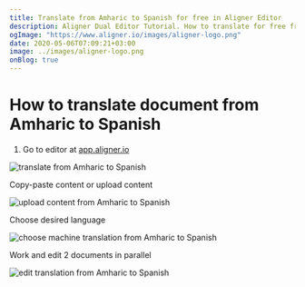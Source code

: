 ```yaml
---
title: Translate from Amharic to Spanish for free in Aligner Editor
description: Aligner Dual Editor Tutorial. How to translate for free from Amharic to Spanish. Aligner is multilingual document management platform. 
ogImage: "https://www.aligner.io/images/aligner-logo.png"
date: 2020-05-06T07:09:21+03:00
image: ../images/aligner-logo.png
onBlog: true
---
```


# How to translate document from Amharic to Spanish

1. Go to editor at [app.aligner.io](https://app.aligner.io "Aligner App web page")

![translate from Amharic to Spanish](../aligner-blank-editor.png "translate from Amharic to Spanish")

Copy-paste content or upload content

![upload content from Amharic to Spanish](../aligner-uploaded-document.png "upload content from Amharic to Spanish")

Choose desired language

![choose machine translation from Amharic to Spanish](../aligner-language-dropdown.png "choose machine translation from Amharic to Spanish")

Work and edit 2 documents in parallel

![edit translation from Amharic to Spanish](../aligner-double-sitded-editor.png "edit translation from Amharic to Spanish")

